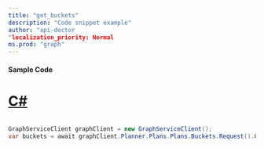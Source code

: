```yaml
---
title: "get_buckets"
description: "Code snippet example" 
author: "api-doctor
"localization_priority: Normal
ms.prod: "graph"
--- 
```

#### Sample Code
# [C#](#tab/Csharp)

```C#

GraphServiceClient graphClient = new GraphServiceClient();
var buckets = await graphClient.Planner.Plans.Plans.Buckets.Request().GetAsync();

```